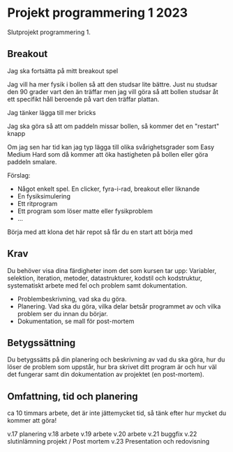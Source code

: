 # Projekt programmering 1 2023

Slutprojekt programmering 1.

## Breakout

Jag ska fortsätta på mitt breakout spel

Jag vill ha mer fysik i bollen så att den studsar lite bättre.
Just nu studsar den 90 grader vart den än träffar men jag vill göra så att bollen studsar åt ett specifikt håll
beroende på vart den träffar plattan.

Jag tänker lägga till mer bricks 

Jag ska göra så att om paddeln missar bollen, så kommer det en "restart" knapp 

Om jag sen har tid kan jag typ lägga till olika svårighetsgrader som Easy Medium Hard
som då kommer att öka hastigheten på bollen eller göra paddeln smalare.


Förslag:

* Något enkelt spel. En clicker, fyra-i-rad, breakout eller liknande
* En fysiksimulering
* Ett ritprogram
* Ett program som löser matte eller fysikproblem
* ...

Börja med att klona det här repot så får du en start att börja med

## Krav
Du behöver visa dina färdigheter inom det som kursen tar upp: Variabler, selektion, iteration, metoder, datastrukturer, 
kodstil och kodstruktur, systematiskt arbete med fel och problem samt dokumentation.

* Problembeskrivning, vad ska du göra.
* Planering. Vad ska du göra, vilka delar betsår programmet av och vilka problem ser du innan du börjar.
* Dokumentation, se mall för post-mortem

## Betygssättning
Du betygssätts på din planering och beskrivning av vad du ska göra, hur du löser de problem som uppstår, hur bra skrivet 
ditt program är och hur väl det fungerar samt din dokumentation av projektet (en post-mortem).

## Omfattning, tid och planering
ca 10 timmars arbete, det är inte jättemycket tid, så tänk efter hur mycket
du kommer att göra! 

v.17 planering
v.18 arbete
v.19 arbete
v.20 arbete
v.21 buggfix
v.22 slutinlämning projekt / Post mortem
v.23 Presentation och redovisning

